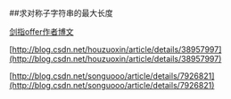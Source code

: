 ##求对称子字符串的最大长度

[剑指offer作者博文](http://zhedahht.blog.163.com/blog/static/25411174201063105120425/ "剑指offer作者")

[http://blog.csdn.net/houzuoxin/article/details/38957997](http://blog.csdn.net/houzuoxin/article/details/38957997)

[http://blog.csdn.net/songuooo/article/details/7926821](http://blog.csdn.net/songuooo/article/details/7926821)